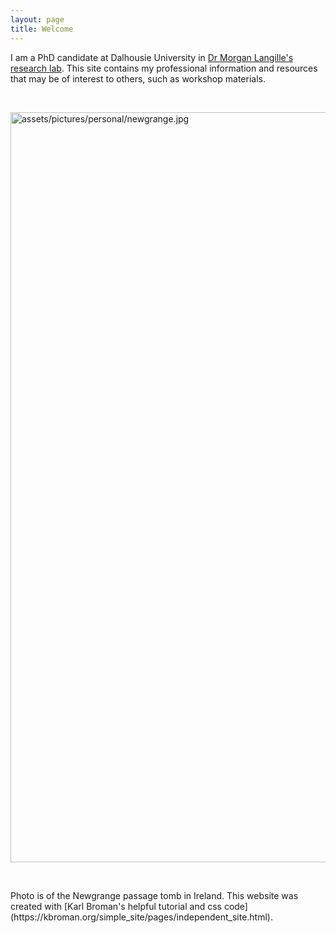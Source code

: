 ```yaml
---
layout: page
title: Welcome
---
```


I am a PhD candidate at Dalhousie University in [Dr Morgan Langille's research lab](http://morganlangille.com). This site contains my professional information and resources that may be of interest to others, such as workshop materials.

<p>
<br />
</p>


<td class="left">
        <img src="{{ BASE_PATH }}/assets/pictures/personal/newgrange.jpg" alt="assets/pictures/personal/newgrange.jpg" title="newgrange" align="middle" height="1200" width="600">
</td>

<p>
<br />
</p>
Photo is of the Newgrange passage tomb in Ireland. This website was created with [Karl Broman's helpful tutorial and css code](https://kbroman.org/simple_site/pages/independent_site.html).

